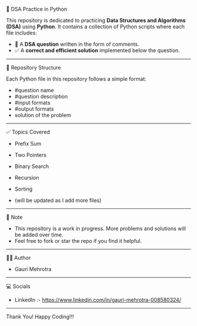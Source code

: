 🐍 DSA Practice in Python

This repository is dedicated to practicing **Data Structures and Algorithms (DSA)** using **Python**. It contains a collection of Python scripts where each file includes:

- 📌 A **DSA question** written in the form of comments.
- ✅ A **correct and efficient solution** implemented below the question.

---

📂 Repository Structure

Each Python file in this repository follows a simple format:
- #question name 
- #question description 
- #input formats
- #output formats
- solution of the problem

---

✅ Topics Covered

- Prefix Sum 
- Two Pointers
- Binary Search
- Recursion 
- Sorting 

- (will be updated as I add more files)

---

📌 Note

* This repository is a work in progress. More problems and solutions will be added over time.
* Feel free to fork or star the repo if you find it helpful.

---

👩‍💻 Author

- Gauri Mehrotra

---

💻 Socials
  
- LinkedIn :- https://www.linkedin.com/in/gauri-mehrotra-008580324/

---

Thank You! Happy Coding!!!
